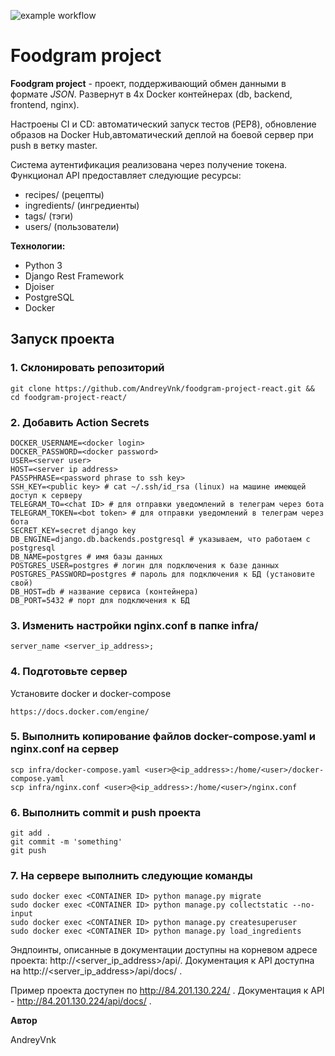 ![example workflow](https://github.com/AndreyVnk/foodgram-project-react/actions/workflows/main.yaml/badge.svg)
# Foodgram project

**Foodgram project** - проект, поддерживающий обмен данными в формате *JSON*. Развернут в 4х Docker контейнерах (db, backend, frontend, nginx).

Настроены CI и CD: автоматический запуск тестов (PEP8), обновление образов на Docker Hub,автоматический деплой на боевой сервер при push в ветку master.

Cистема аутентификация реализована через получение токена. Функционал API предоставляет следующие ресурсы: 

- recipes/ (рецепты) 
- ingredients/ (ингредиенты)
- tags/ (тэги)
- users/ (пользователи)

**Технологии:**

* Python 3
* Django Rest Framework
* Djoiser
* PostgreSQL
* Docker

## Запуск проекта ##
### 1. Склонировать репозиторий
```
git clone https://github.com/AndreyVnk/foodgram-project-react.git && cd foodgram-project-react/
```
### 2. Добавить Action Secrets
```
DOCKER_USERNAME=<docker login>
DOCKER_PASSWORD=<docker password>
USER=<server user>
HOST=<server ip address>
PASSPHRASE=<password phrase to ssh key>
SSH_KEY=<public key> # cat ~/.ssh/id_rsa (linux) на машине имеющей доступ к серверу
TELEGRAM_TO=<chat ID> # для отправки уведомлений в телеграм через бота
TELEGRAM_TOKEN=<bot token> # для отправки уведомлений в телеграм через бота
SECRET_KEY=secret django key
DB_ENGINE=django.db.backends.postgresql # указываем, что работаем с postgresql
DB_NAME=postgres # имя базы данных
POSTGRES_USER=postgres # логин для подключения к базе данных
POSTGRES_PASSWORD=postgres # пароль для подключения к БД (установите свой)
DB_HOST=db # название сервиса (контейнера)
DB_PORT=5432 # порт для подключения к БД
```
### 3. Изменить настройки nginx.conf в папке infra/
```
server_name <server_ip_address>;
```
### 4. Подготовьте сервер
Установите docker и docker-compose
```
https://docs.docker.com/engine/
```
### 5. Выполнить копирование файлов docker-compose.yaml и nginx.conf на сервер
```
scp infra/docker-compose.yaml <user>@<ip_address>:/home/<user>/docker-compose.yaml
scp infra/nginx.conf <user>@<ip_address>:/home/<user>/nginx.conf
```
### 6. Выполнить commit и push проекта
```
git add .
git commit -m 'something'
git push
```
### 7. На сервере выполнить следующие команды
```
sudo docker exec <CONTAINER ID> python manage.py migrate
sudo docker exec <CONTAINER ID> python manage.py collectstatic --no-input
sudo docker exec <CONTAINER ID> python manage.py createsuperuser
sudo docker exec <CONTAINER ID> python manage.py load_ingredients
```
Эндпоинты, описанные в документации доступны на корневом адресе проекта: http://<server_ip_address>/api/. Документация к API доступна на http://<server_ip_address>/api/docs/ .

Пример проекта доступен по http://84.201.130.224/ . Документация к API - http://84.201.130.224/api/docs/ . 

**Автор** 

AndreyVnk
